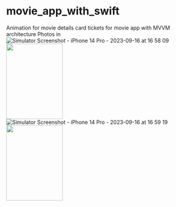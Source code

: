 # movie_app_with_swift
Animation for movie details card tickets for movie app with MVVM architecture
Photos in
![Simulator Screenshot - iPhone 14 Pro - 2023-09-16 at 16 58 09](https://github.com/walidalayash/movie_app_with_swift/assets/83910549/1b6692c3-849a-4908-a963-eb912eb223a8)
<img src="https://github.com/walidalayash/movie_app_with_swift/assets/83910549/1b6692c3-849a-4908-a963-eb912eb223a8" width="150" height="200">
![Simulator Screenshot - iPhone 14 Pro - 2023-09-16 at 16 59 19](https://github.com/walidalayash/movie_app_with_swift/assets/83910549/7596d66e-9a3d-42f7-8839-a7873d50c4e3) 
<img src="https://github.com/walidalayash/movie_app_with_swift/assets/83910549/7596d66e-9a3d-42f7-8839-a7873d50c4e3" width="150" height="200">
